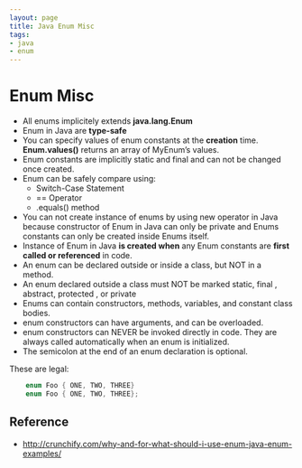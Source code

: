 ```yaml
---
layout: page
title: Java Enum Misc
tags:
- java
- enum
---
```

# Enum Misc

- All enums implicitely extends **java.lang.Enum**
- Enum in Java are **type-safe**
- You can specify values of enum constants at the **creation** time. **Enum.values()** returns an array of MyEnum’s values.
- Enum constants are implicitly static and final and can not be changed once created.
- Enum can be safely compare using:
   - Switch-Case Statement
   - == Operator
   - .equals() method
- You can not create instance of enums by using new operator in Java because constructor of Enum in Java can only be private and Enums constants can only be created inside Enums itself.
- Instance of Enum in Java **is created when** any Enum constants are **first called or referenced** in code.
- An enum can be declared outside or inside a class, but NOT in a method.
- An enum declared outside a class must NOT be marked static, final , abstract, protected , or private
- Enums can contain constructors, methods, variables, and constant class bodies.
- enum constructors can have arguments, and can be overloaded.
- enum constructors can NEVER be invoked directly in code. They are always called automatically when an enum is initialized.
- The semicolon at the end of an enum declaration is optional.

These are legal:
```java
    enum Foo { ONE, TWO, THREE}
    enum Foo { ONE, TWO, THREE};
```

## Reference
- http://crunchify.com/why-and-for-what-should-i-use-enum-java-enum-examples/

